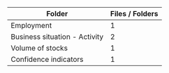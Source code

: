 | Folder                        |   Files / Folders |
|-------------------------------|-------------------|
| Employment                    |                 1 |
| Business situation - Activity |                 2 |
| Volume of stocks              |                 1 |
| Confidence indicators         |                 1 |